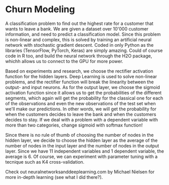 # Churn Modeling
A classification problem to find out the highest rate for a customer that wants to leave a bank. We are given a dataset over 10'000 customer information, and need to predict a classification model. Since this problem is non-linear and complex, this is solved by training an artificial neural network with stochastic gradient descent. Coded in only Python as the libraries (TensorFlow, PyTorch, Keras) are simply amazing. Could of course code in R too, and build the neural network through the H2O package, whichh allows us to connect to the GPU for more power.


Based on experiments and research, we choose the rectifier activation function for the hidden layers. Deep Learning is used to solve non-linear problems, and the rectifier function will break the linearity between the output- and input neurons. As for the output layer, we choose the sigmoid activation function since it allows us to get the probabilities of the different segments, which again will get the probability for the classical one for each of the observations and even the new observations of the test set when we'll make our predictions. In other words, we will get the probability for when the customers decides to leave the bank and when the customers decides to stay. If we deal with a problem with a dependent variable with more than two categories, change sigmoid with softmax function!  


Since there is no rule of thumb of choosing the number of nodes in the hidden layer, we decide to choose the hidden layer as the average of the number of nodes in the input layer and the number of nodes in the output layer. Since we have 11 independent variables and 1 dependent variable, the average is 6. Of course, we can experiment with parameter tuning with a tecnique such as K4 cross-validation.


Check out neuralnetworksanddeeplearning.com by Michael Nielsen for more in-depth learning (see what I did there?).
